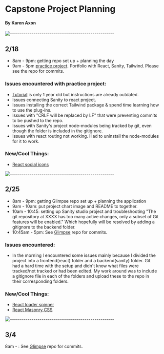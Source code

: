 # Capstone Project Planning

#### By Karen Axon

![-----------------------------------------------------](https://raw.githubusercontent.com/andreasbm/readme/master/assets/lines/aqua.png)

## **2/18**
* 8am - 9pm: getting repo set up + planning the day
* 9am - 5pm  [practice project](https://github.com/karenaxon/portfolio-react.git). Portfolio with React, Sanity, Tailwind. Please see the repo for commits.
  
### **Issues encountered with practice project:**
* [Tutorial](https://www.youtube.com/watch?v=NO7_jgzVgbc&list=PL76mI9stnSrjW0MFLAAz1Phz5Uvhdcfgf&index=4) is only 1 year old but instructions are already outdated.
* Issues connecting Sanity to react project.
* Issues installing the correct Tailwind package & spend time learning how to use the plug-ins.
* Issues with "CRLF will be replaced by LF" that were preventing commits to be pushed to the repo.
* Issues with Sanity's project node-modules being tracked by git, even though the folder is included in the gitignore.
* Issues with react routing not working. Had to uninstall the node-modules for it to work.
  
### **New/Cool Things:**
* [ React social icons](https://www.npmjs.com/package/react-social-icons)

![-----------------------------------------------------](https://raw.githubusercontent.com/andreasbm/readme/master/assets/lines/aqua.png)

## **2/25**
* 8am - 9pm: getting Glimpse repo set up + planning the application
* 9am - 10am: put project chart image and README to together. 
* 10am - 10:45: setting up Sanity studio project and troubleshooting "The git repository at XXXX has too many active changes, only a subset of Git features will be enabled." Which hopefully will be resolved by adding a gitignore to the backend folder.
* 10:45am - 5pm: See [Glimpse]("https://github.com/karenaxon/glimpse.git") repo for commits.
  
### **Issues encountered:**
* In the morning I encountered some issues mainly because I divided the project into a frontend(react) folder and a backend(sanity) folder. Git had a hard time with the setup and didn't know what files were tracked/not tracked or had been edited. My work around was to include a gitignore file in each of the folders and upload these to the repo in their corresponding folders.

### **New/Cool Things:**

* [React loader spinner](https://www.npmjs.com/package/react-loader-spinner)
* [React Masonry CSS](https://www.npmjs.com/package/react-masonry-css)

![-----------------------------------------------------](https://raw.githubusercontent.com/andreasbm/readme/master/assets/lines/aqua.png)

## **3/4**

8am - : See [Glimpse]("https://github.com/karenaxon/glimpse.git") repo for commits.